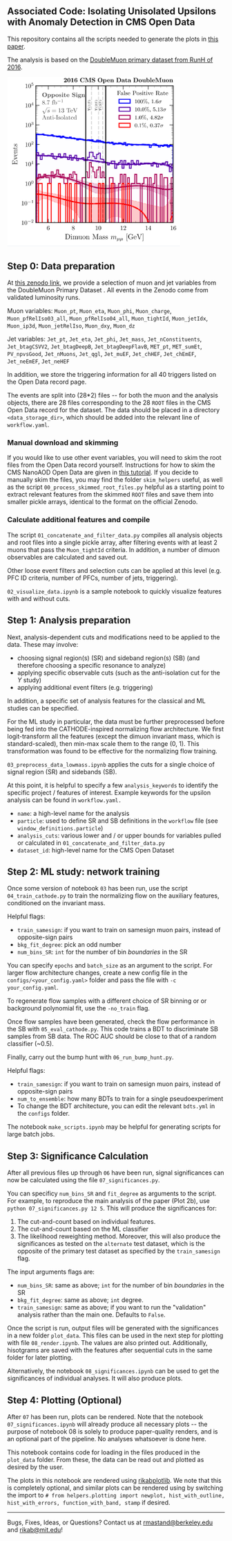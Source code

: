 ## Associated Code: Isolating Unisolated Upsilons with Anomaly Detection in CMS Open Data

This repository contains all the scripts needed to generate the plots in [this paper](https://arxiv.org/abs/2502.14036).

The analysis is based on the [DoubleMuon primary dataset from RunH of 2016](https://opendata.cern.ch/record/30555).

<img src="https://github.com/hep-lbdl/dimuonAD/blob/main/plots/png_render.png" alt="drawing" style="width:400px;"/>


## Step 0: Data preparation
At [this zenodo link](https://zenodo.org/records/14618719), we provide a selection of muon and jet variables from the DoubleMuon Primary Dataset . All events in the Zenodo come from validated luminosity runs. 

Muon variables: `Muon_pt`, `Muon_eta`, `Muon_phi`, `Muon_charge`, `Muon_pfRelIso03_all`, `Muon_pfRelIso04_all`, `Muon_tightId`, `Muon_jetIdx`, `Muon_ip3d`, `Muon_jetRelIso`, `Muon_dxy`, `Muon_dz`
 
Jet variables: `Jet_pt`, `Jet_eta`, `Jet_phi`, `Jet_mass`, `Jet_nConstituents`, `Jet_btagCSVV2`, `Jet_btagDeepB`, `Jet_btagDeepFlavB`, `MET_pt`, `MET_sumEt`, `PV_npvsGood`, `Jet_nMuons`, `Jet_qgl`, `Jet_muEF`, `Jet_chHEF`, `Jet_chEmEF`, `Jet_neEmEF`, `Jet_neHEF`

In addition, we store the triggering information for all 40 triggers listed on the Open Data record page. 
    
The events are split into (28*2) files -- for both the muon and the analysis objects, there are 28 files corresponding to the 28 `ROOT` files in the CMS Open Data record for the dataset. The data should be placed in a directory `<data_storage_dir>`, which should be added into the relevant line of `workflow.yaml`.

### Manual download and skimming
    
If you would like to use other event variables, you will need to skim the root files from the Open Data record yourself. Instructions for how to skim the CMS NanoAOD Open Data are given in [this tutorial](https://opendata.cern.ch/docs/cms-getting-started-nanoaod). If you decide to manually skim the files, you may find the folder `skim_helpers` useful, as well as the script `00_process_skimmed_root_files.py` helpful as a starting point to extract relevant features from the skimmed `ROOT` files and save them into smaller pickle arrays, identical to the format on the official Zenodo.

### Calculate additional features and compile
The script `01_concatenate_and_filter_data.py` compiles all analysis objects and root files into a single pickle array, after filtering events with at least 2 muons that pass the `Muon_tightId` criteria. In addition, a number of dimuon observables are calculated and saved out.

Other loose event filters and selection cuts can be applied at this level (e.g. PFC ID criteria, number of PFCs, number of jets, triggering).

 `02_visualize_data.ipynb` is a sample notebook to quickly visualize features with and without cuts.

## Step 1: Analysis preparation
Next, analysis-dependent cuts and modifications need to be applied to the data. These may involve:

- choosing signal region(s) (SR) and sideband region(s) (SB) (and therefore choosing a specific resonance to analyze)
- applying specific observable cuts (such as the anti-isolation cut for the $\Upsilon$ study)
- applying additional event filters (e.g. triggering)

In addition, a specific set of analysis features for the classical and ML studies can be specified. 

For the ML study in particular, the data must be further preprocessed before being fed into the CATHODE-inspired normalizing flow architecture. We first logit-transform all the features (except the dimuon invariant mass, which is standard-scaled), then min-max scale them to the range (0, 1). This transformation was found to be effective for the normalizing flow training. 

`03_preprocess_data_lowmass.ipynb` applies the cuts for a single choice of signal region (SR) and sidebands (SB).

At this point, it is helpful to specify a few `analysis_keywords` to identify the specific project / features of interest. Example keywords for the upsilon analysis can be found in `workflow.yaml.` 
- `name`: a high-level name for the analysis
- `particle`: used to define SR and SB definitions in the `workflow` file (see `window_definitions.particle`)
- `analysis_cuts`: various lower and / or upper bounds for variables pulled or calculated in `01_concatenate_and_filter_data.py`
- `dataset_id`: high-level name for the CMS Open Dataset

## Step 2: ML study: network training

Once some version of notebook `03` has been run, use the script `04_train_cathode.py` to train the normalizing flow on the auxiliary features, conditioned on the invariant mass.

Helpful flags:
- `train_samesign`: if you want to train on samesign muon pairs, instead of opposite-sign pairs
- `bkg_fit_degree`: pick an odd number
- `num_bins_SR`: `int` for the number of bin *boundaries* in the SR

You can specify `epochs` and `batch_size` as an argument to the script. For larger flow architecture changes, create a new config file in the `configs/<your_config.yaml>` folder and pass the file with `-c your_config.yaml`.

To regenerate flow samples with a different choice of SR binning or or background polynomial fit, use the `-no_train` flag.

Once flow samples have been generated, check the flow performance in the SB with `05_eval_cathode.py`. This code trains a BDT to discriminate SB samples from SB data. The ROC AUC should be close to that of a random classifier (~0.5).

Finally, carry out the bump hunt with `06_run_bump_hunt.py`. 

Helpful flags:
- `train_samesign`: if you want to train on samesign muon pairs, instead of opposite-sign pairs
- `num_to_ensemble`: how many BDTs to train for a single pseudoexperiment
- To change the BDT architecture, you can edit the relevant `bdts.yml` in the `configs` folder.

The notebook `make_scripts.ipynb` may be helpful for generating scripts for large batch jobs.

## Step 3: Significance Calculation

After all previous files up through `06` have been run, signal significances can now be calculated using the file `07_significances.py`.  

You can specificy `num_bins_SR` and `fit_degree` as arguments to the script. For example, to reproduce the main analysis of the paper (Plot 2b), use `python 07_significances.py 12 5`. This will produce the significances for:
1. The cut-and-count based on individual features.
2. The cut-and-count based on the ML classifier
3. The likelihood reweighting method.
Moreover, this will also produce the significances as tested on the `alternate` test dataset, which is the opposite of the primary test dataset as specified by the `train_samesign` flag.

The input arguments flags are:
- `num_bins_SR`: same as above; `int` for the number of bin *boundaries* in the SR
- `bkg_fit_degree`: same as above; `int` degree.
- `train_samesign`: same as above; if you want to run the "validation" analysis rather than the main one. Defaults to `False`. 

Once the script is run, output files will be generated with the significances in a new folder `plot_data`. This files can be used in the next step for plotting with file `08_render.ipynb`. The values are also printed out. Additionally, hisotgrams are saved with the features after sequential cuts in the same folder for later plotting.

Alternatively, the notebook `08_significances.ipynb` can be used to get the significances of individual analyses. It will also produce plots.



## Step 4: Plotting (Optional)

After `07` has been run, plots can be rendered. Note that the notebook `07_significances.ipynb` will already produce all necessary plots -- the purpose of notebook 08 is solely to produce paper-quality renders, and is an optional part of the pipeline. No analyses whatsoever is done here.

This notebook contains code for loading in the files produced in the `plot_data` folder. From these, the data can be read out and plotted as desired by the user.

The plots in this notebook are rendered using [rikabplotlib](https://github.com/rikab/rikabplotlib). We note that this is completely optional, and similar plots can be rendered using by switching the import to `# from helpers.plotting import newplot, hist_with_outline, hist_with_errors, function_with_band, stamp` if desired.


___

Bugs, Fixes, Ideas, or Questions? Contact us at rmastand@berkeley.edu and rikab@mit.edu!
